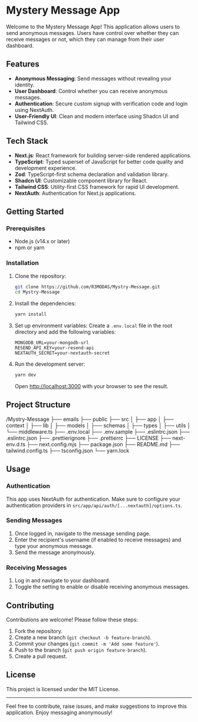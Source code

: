 # Mystery Message App

Welcome to the Mystery Message App! This application allows users to send anonymous messages. Users have control over whether they can receive messages or not, which they can manage from their user dashboard.

## Features

-   **Anonymous Messaging**: Send messages without revealing your identity.
-   **User Dashboard**: Control whether you can receive anonymous messages.
-   **Authentication**: Secure custom signup with verification code and login using NextAuth.
-   **User-Friendly UI**: Clean and modern interface using Shadcn UI and Tailwind CSS.

## Tech Stack

-   **Next.js**: React framework for building server-side rendered applications.
-   **TypeScript**: Typed superset of JavaScript for better code quality and development experience.
-   **Zod**: TypeScript-first schema declaration and validation library.
-   **Shadcn UI**: Customizable component library for React.
-   **Tailwind CSS**: Utility-first CSS framework for rapid UI development.
-   **NextAuth**: Authentication for Next.js applications.

## Getting Started

### Prerequisites

-   Node.js (v14.x or later)
-   npm or yarn

### Installation

1. Clone the repository:

    ```bash
    git clone https://github.com/R3MODAS/Mystry-Message.git
    cd Mystry-Message
    ```

2. Install the dependencies:

    ```bash
    yarn install
    ```

3. Set up environment variables:
   Create a `.env.local` file in the root directory and add the following variables:

    ```env
    MONGODB_URL=your-mongodb-url
    RESEND_API_KEY=your-resend-api
    NEXTAUTH_SECRET=your-nextauth-secret
    ```

4. Run the development server:

    ```bash
    yarn dev
    ```

    Open [http://localhost:3000](http://localhost:3000) with your browser to see the result.

## Project Structure

/Mystry-Message
├── emails
├── public
├── src
│ ├── app
│ ├── context
│ ├── lib
│ ├── models
│ ├── schemas
│ ├── types
│ ├── utils
│ └── middleware.ts
├── .env.local
├── .env.sample
├── .eslintrc.json
├── .eslintrc.json
├── .prettierignore
├── .prettierrc
├── LICENSE
├── next-env.d.ts
├── next.config.mjs
├── package.json
├── README.md
├── tailwind.config.ts
├── tsconfig.json
└── yarn.lock

## Usage

### Authentication

This app uses NextAuth for authentication. Make sure to configure your authentication providers in `src/app/api/auth/[...nextauth]/options.ts`.

### Sending Messages

1. Once logged in, navigate to the message sending page.
2. Enter the recipient's username (if enabled to receive messages) and type your anonymous message.
3. Send the message anonymously.

### Receiving Messages

1. Log in and navigate to your dashboard.
2. Toggle the setting to enable or disable receiving anonymous messages.

## Contributing

Contributions are welcome! Please follow these steps:

1. Fork the repository.
2. Create a new branch (`git checkout -b feature-branch`).
3. Commit your changes (`git commit -m 'Add some feature'`).
4. Push to the branch (`git push origin feature-branch`).
5. Create a pull request.

## License

This project is licensed under the MIT License.

---

Feel free to contribute, raise issues, and make suggestions to improve this application. Enjoy messaging anonymously!
